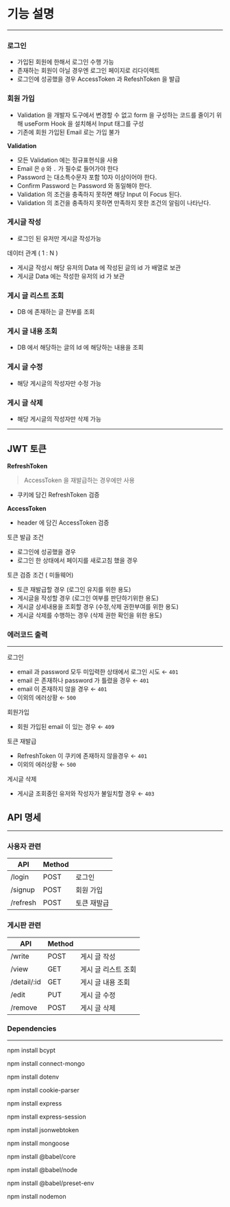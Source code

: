 # 기능 설명

---

### 로그인

- 가입된 회원에 한해서 로그인 수행 가능
- 존재하는 회원이 아닐 경우엔 로그인 페이지로 리다이렉트
- 로그인에 성공했을 경우 AccessToken 과 RefeshToken 을 발급

### 회원 가입

- Validation 을 개발자 도구에서 변경할 수 없고 form 을 구성하는 코드를 줄이기 위해
 useForm Hook 을 설치해서 Input 태그를 구성
- 기존에 회원 가입된 Email 로는 가입 불가

**Validation**

- 모든 Validation 에는 정규표현식을 사용
- Email 은 `@` 와 `.` 가 필수로 들어가야 한다
- Password 는 대소특수문자 포함 10자 이상이어야 한다.
- Confirm Password 는 Password 와 동일해야 한다.
- Validation 의 조건을 충족하지 못하면 해당 Input 이 Focus 된다.
- Validation 의 조건을 충족하지 못하면 만족하지 못한 조건의 알림이 나타난다.

### 게시글 작성

- 로그인 된 유저만 게시글 작성가능

데이터 관계 ( 1 : N )

- 게시글 작성시 해당 유저의 Data 에 작성된 글의 id 가 배열로 보관
- 게시글 Data 에는 작성한 유저의 id 가 보관

### 게시 글 리스트 조회

- DB 에 존재하는 글 전부를 조회

### 게시 글 내용 조회

- DB 에서 해당하는 글의 Id 에 해당하는 내용을 조회

### 게시 글 수정

- 해당 게시글의 작성자만 수정 가능

### 게시 글 삭제

- 해당 게시글의 작성자만 삭제 가능

---

## JWT 토큰

**RefreshToken**

> AccessToken 을 재발급하는 경우에만 사용
> 
- 쿠키에 담긴 RefreshToken 검증

**AccessToken**

- header 에 담긴 AccessToken 검증

토큰 발급 조건

- 로그인에 성공했을 경우
- 로그인 한 상태에서 페이지를 새로고침 했을 경우

토큰 검증 조건 ( 미들웨어)

- 토큰 재발급할 경우 (로그인 유지를 위한 용도)
- 게시글을 작성할 경우 (로그인 여부를 판단하기위한 용도)
- 게시글 상세내용을 조회할 경우 (수정,삭제 권한부여를 위한 용도)
- 게시글 삭제를 수행하는 경우 (삭제 권한 확인을 위한 용도)

### 에러코드 출력

---

로그인

- email 과 password 모두 미입력한 상태에서 로그인 시도 ← `401`
- email 은 존재하나 password 가 틀렸을 경우 ← `401`
- email 이 존재하지 않을 경우 ← `401`
- 이외의 에러상황 ← `500`

회원가입

- 회원 가입된 email 이 있는 경우 ← `409`

토큰 재발급

- RefreshToken 이 쿠키에 존재하지 않을경우 ← `401`
- 이외의 에러상황 ← `500`

게시글 삭제

- 게시글 조회중인 유저와 작성자가 불일치할 경우 ← `403`
    
## API 명세

---

### 사용자 관련

| API | Method |  |
| --- | --- | --- |
| /login | POST | 로그인 |
| /signup | POST | 회원 가입 |
| /refresh | POST | 토큰 재발급 |

### 게시판 관련

| API | Method |  |
| --- | --- | --- |
| /write | POST | 게시 글 작성 |
| /view | GET | 게시 글 리스트 조회 |
| /detail/:id | GET | 게시 글 내용 조회 |
| /edit | PUT | 게시 글 수정 |
| /remove | POST | 게시 글 삭제 |


### Dependencies

---

npm install bcypt

npm install connect-mongo

npm install dotenv

npm install cookie-parser

npm install express

npm install express-session

npm install jsonwebtoken

npm install mongoose

npm install @babel/core

npm install @babel/node

npm install @babel/preset-env

npm install nodemon
